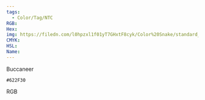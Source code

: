 ```yaml
---
tags:
  - Color/Tag/NTC
RGB:
Hex:
img: https://filedn.com/l0hpzxl1f01yT7GHxtF8cyk/Color%20Snake/standard_csv_to_svg/%23/622F30.svg
CMYK:
HSL:
Name:
---
```

Buccaneer
```palette
#622F30
```
RGB
